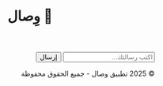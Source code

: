 <!DOCTYPE html>
<html lang="ar" dir="rtl">
<head>
  <meta charset="UTF-8">
  <title>وِصال - تطبيق الدردشة</title>
  <link rel="stylesheet" href="style.css">
  <link href="https://fonts.googleapis.com/css2?family=Tajawal&display=swap" rel="stylesheet">
</head>
<body>
  <header>
    <h1>📨 وِصال</h1>
  </header>

  <main>
    <div class="chat-container">
      <div id="messages" class="messages"></div>
      <div class="input-area">
        <input type="text" id="messageInput" placeholder="اكتب رسالتك...">
        <button onclick="sendMessage()">إرسال</button>
      </div>
    </div>
  </main>

  <footer>
    <p>© 2025 تطبيق وصال - جميع الحقوق محفوظة</p>
  </footer>

  <script src="script.js"></script>
</body>
</html>